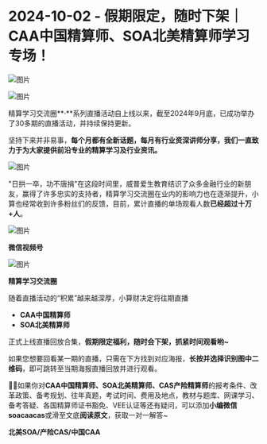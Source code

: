 # 2024-10-02 - 假期限定，随时下架｜CAA中国精算师、SOA北美精算师学习专场！

![图片](https://mmbiz.qpic.cn/mmbiz_jpg/mK3FpI9af4kg4PH3You8v1p2s4zAl35ZxNnxg0MdNmVTvH2IJcatox7FnBcNAnYE4JN8ZPBDeK1yLvRwqaptmA/640?wx_fmt=jpeg&wxfrom=5&wx_lazy=1&wx_co=1&tp=webp)

![图片](https://mmbiz.qpic.cn/sz_mmbiz_gif/mK3FpI9af4nSfVwvozd64cQ7rcicg9NY7aDpmlQHeubb1vZMYf0AYBKd0R4BYEutuL8zyMe4NKXjT1d6SMzlM4g/640?wx_fmt=gif&from=appmsg&wxfrom=5&wx_lazy=1&wx_co=1&tp=webp)

精算学习交流圈**·**系列直播活动自上线以来，截至2024年9月底，已成功举办了30多期的直播活动，并持续保持更新。

坚持下来并非易事，**每个月都有全新话题，每月有行业资深讲师分享，我们一直致力于为大家提供前沿专业的精算学习及行业资讯。**

![图片](https://mmbiz.qpic.cn/sz_mmbiz_png/mK3FpI9af4lI51NPxiaGNDsiaiaevqI667cqR1nwbmKgSmPM76AiaFHWzQLQmY6Ngh4BcmrvRkfkyx9W1kCSKuyIoQ/640?wx_fmt=png&from=appmsg&tp=webp&wxfrom=5&wx_lazy=1)

"日拱一卒，功不唐捐"在这段时间里，威普爱生教育结识了众多金融行业的新朋友，赢得了许多忠实的支持者，精算学习交流圈在业内的影响力也在逐渐提升，小算也经常收到许多粉丝们的反馈，目前，累计直播的单场观看人数**已经超过十万+人**。

![图片](https://mmbiz.qpic.cn/sz_mmbiz_png/Z94kpwe3PEnxbJNxFJBrUlFFkvYhfNNbFvHq6zhrfKc1lUzdIKiaxPUIjBbsGyTSgPF6G7pz7peic5iatIAITLYeg/640?wx_fmt=other&wxfrom=5&wx_lazy=1&wx_co=1&tp=webp)

**微信视频号**

![图片](https://mmbiz.qpic.cn/sz_mmbiz_png/Z94kpwe3PEnxbJNxFJBrUlFFkvYhfNNb9hicEWyictGJyUIMGIV2NG13rHgRLzPzzxDYxesNndpm15C6UaakoKGw/640?wx_fmt=other&wxfrom=5&wx_lazy=1&wx_co=1&tp=webp)

**精算学习交流圈**

随着直播活动的“积累”越来越深厚，小算财决定将往期直播

* **CAA中国精算师**
* ****SOA北美精算师****

正式上线直播回放合集，**假期限定福利，随时会下架，抓紧时间观看哟~**

如果您想要回看某一期的直播，只需在下方找到对应海报，**长按并选择识别图中二维码**，即可跳转至当期海报直播回放并进行观看。























**💁‍♀️**如果你对**CAA中国精算师、SOA北美精算师、CAS产险精算师**的报考条件、改革政策、备考规划、往年真题，考试时间、费用及地点，教材与题库、网课学习、备考答疑、各国精算师证书豁免、VEE认证等还有疑问，可以添加**小编微信soacaacas**或滑至文底**阅读原文**，获取一对一解答~

**北美SOA/产险CAS/中国CAA**